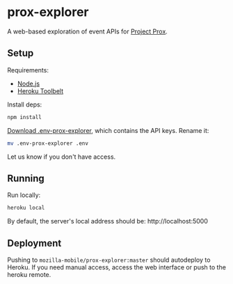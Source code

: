 # prox-explorer

A web-based exploration of event APIs for [Project Prox][prox].

## Setup

Requirements:
* [Node.js](http://nodejs.org/)
* [Heroku Toolbelt](https://toolbelt.heroku.com/)

Install deps:
```sh
npm install
```

[Download .env-prox-explorer][.env], which contains the API keys. Rename it:
```sh
mv .env-prox-explorer .env
```

Let us know if you don't have access.

## Running
Run locally:
```sh
heroku local
```

By default, the server's local address should be: http://localhost:5000

## Deployment
Pushing to `mozilla-mobile/prox-explorer:master` should autodeploy to Heroku.
If you need manual access, access the web interface or push to the heroku
remote.

[.env]: https://drive.google.com/a/mozilla.com/file/d/0B1U7M7wyeYhFNERndHdHYTFZLTA/view?usp=sharing
[prox]: https://github.com/mozilla-mobile/prox
